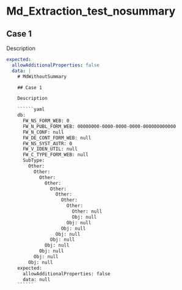 # Md_Extraction_test_nosummary

## Case 1

Description

``````yaml
expected:
  allowAdditionalProperties: false
  data: |
    # MdWithoutSummary

    ## Case 1

    Description

    ``````yaml
    db:
      FW_NS_FORM_WEB: 0
      FW_N_PUBL_FORM_WEB: 00000000-0000-0000-0000-000000000000
      FW_N_CONF: null
      FW_DE_CONT_FORM_WEB: null
      FW_NS_SYST_AUTR: 0
      FW_V_IDEN_UTIL: null
      FW_C_TYPE_FORM_WEB: null
      SubType: 
        Other: 
          Other: 
            Other: 
              Other: 
                Other: 
                  Other: 
                    Other: 
                      Other: 
                        Other: null
                        Obj: null
                      Obj: null
                    Obj: null
                  Obj: null
                Obj: null
              Obj: null
            Obj: null
          Obj: null
        Obj: null
    expected:
      allowAdditionalProperties: false
      data: null
    ``````
``````